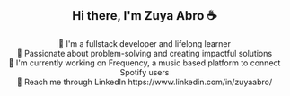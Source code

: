 ## <p align="center"> Hi there, I'm Zuya Abro ☕️ </p>
<p align="center">
🌸 I'm a fullstack developer and lifelong learner <br>
🧠 Passionate about problem-solving and creating impactful solutions <br>
🎵 I'm currently working on Frequency, a music based platform to connect Spotify users <br>
🐝 Reach me through LinkedIn https://www.linkedin.com/in/zuyaabro/
</p>
<!--
**zuyaabro/zuyaabro** is a ✨ _special_ ✨ repository because its `README.md` (this file) appears on your GitHub profile.

Here are some ideas to get you started:

- 🔭 I’m currently working on ...
- 🌱 I’m currently learning ...
- 👯 I’m looking to collaborate on ...
- 🤔 I’m looking for help with ...
- 💬 Ask me about ...
- 📫 How to reach me: ...
- 😄 Pronouns: ...
- ⚡ Fun fact: ...
-->
